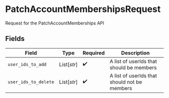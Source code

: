 # PatchAccountMembershipsRequest

Request for the PatchAccountMemberships API


## Fields

| Field                                        | Type                                         | Required                                     | Description                                  |
| -------------------------------------------- | -------------------------------------------- | -------------------------------------------- | -------------------------------------------- |
| `user_ids_to_add`                            | List[*str*]                                  | :heavy_check_mark:                           | A list of userIds that should be members     |
| `user_ids_to_delete`                         | List[*str*]                                  | :heavy_check_mark:                           | A list of userIds that should not be members |